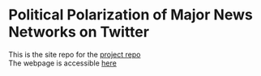 # Political Polarization of Major News Networks on Twitter

This is the site repo for the [project repo](https://github.com/ChrisLy99/political_bots)  
The webpage is accessible [here](https://chrisly99.github.io/political_bots_site/)
